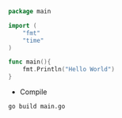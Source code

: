 ```go
package main

import (
    "fmt"
    "time"
)

func main(){
    fmt.Println("Hello World")
}
```

- Compile

```
go build main.go
```
